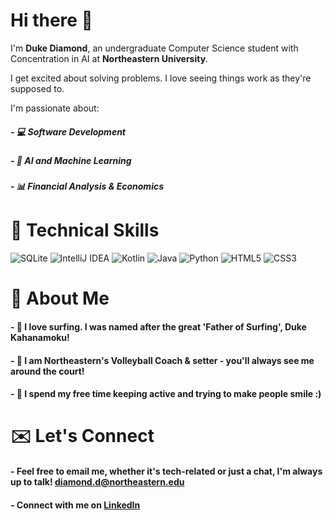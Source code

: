 # Hi there 👋

I'm **Duke Diamond**, an undergraduate Computer Science student with Concentration in AI at **Northeastern University**.

I get excited about solving problems. I love seeing things work as they're supposed to.

I'm passionate about:
##### -  💻 Software Development
##### -  🤖 AI and Machine Learning
##### -  📊 Financial Analysis & Economics 

# 🔧 Technical Skills
![SQLite](https://img.shields.io/badge/sqlite-%2307405e.svg?style=for-the-badge&logo=sqlite&logoColor=white) ![IntelliJ IDEA](https://img.shields.io/badge/IntelliJIDEA-000000.svg?style=for-the-badge&logo=intellij-idea&logoColor=white) ![Kotlin](https://img.shields.io/badge/kotlin-%237F52FF.svg?style=for-the-badge&logo=kotlin&logoColor=white) ![Java](https://img.shields.io/badge/java-%23ED8B00.svg?style=for-the-badge&logo=openjdk&logoColor=white) ![Python](https://img.shields.io/badge/python-3670A0?style=for-the-badge&logo=python&logoColor=ffdd54) ![HTML5](https://img.shields.io/badge/html5-%23E34F26.svg?style=for-the-badge&logo=html5&logoColor=white) ![CSS3](https://img.shields.io/badge/css3-%231572B6.svg?style=for-the-badge&logo=css3&logoColor=white) 

# 💎 About Me
#### - 🌊 I love surfing. I was named after the great 'Father of Surfing', Duke Kahanamoku!
#### - 🏐 I am Northeastern's Volleyball Coach & setter - you'll always see me around the court! 
#### - 🤙 I spend my free time keeping active and trying to make people smile :) 

# ✉️ Let's Connect
#### - Feel free to email me, whether it's tech-related or just a chat, I'm always up to talk! diamond.d@northeastern.edu
#### - Connect with me on [LinkedIn]([url](https://www.linkedin.com/in/duke-diamond-536002327/))
